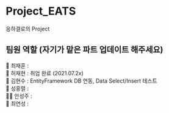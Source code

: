 # Project_EATS
응하결로의 Project

## 팀원 역할 (자기가 맡은 파트 업데이트 해주세요)  
🧓 최재훈 :    
🧑 허재현 : 취업 완료 (2021.07.2x)       
👦 김현수 : EntityFramework DB 연동, Data Select/Insert 테스트   
🧔 성홍렬 :    
👩‍🦰 안성주 :    
👩 최연성 :     
